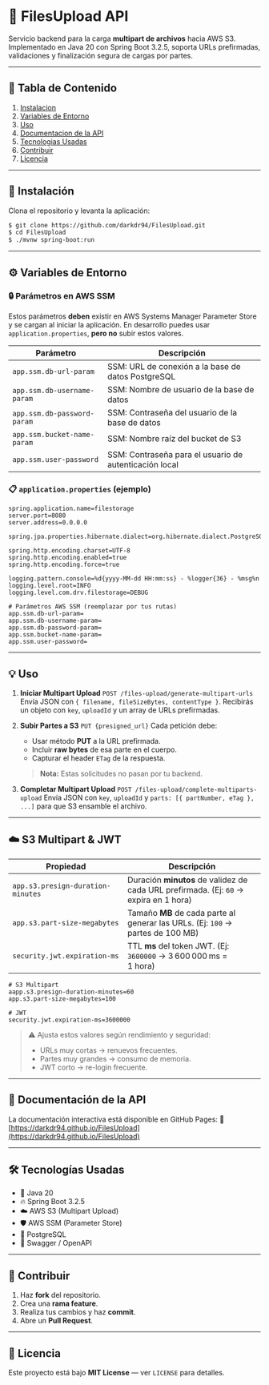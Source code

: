 # 📂 FilesUpload API

Servicio backend para la carga **multipart de archivos** hacia AWS S3. Implementado en Java 20 con Spring Boot 3.2.5, soporta URLs prefirmadas, validaciones y finalización segura de cargas por partes.

---

## 📑 Tabla de Contenido

1. [Instalacion](#instalacion)
2. [Variables de Entorno](#variables-de-entorno)
3. [Uso](#uso)
4. [Documentacion de la API](#documentacion-de-la-api)
5. [Tecnologias Usadas](#tecnologias-usadas)
6. [Contribuir](#contribuir)
7. [Licencia](#licencia)

---

## 🚀 Instalación

Clona el repositorio y levanta la aplicación:

```bash
$ git clone https://github.com/darkdr94/FilesUpload.git
$ cd FilesUpload
$ ./mvnw spring-boot:run
```

---

## ⚙️ Variables de Entorno

### 🔒 Parámetros en AWS SSM

Estos parámetros **deben** existir en AWS Systems Manager Parameter Store y se cargan al iniciar la aplicación. En desarrollo puedes usar `application.properties`, **pero no** subir estos valores.

| Parámetro                   | Descripción                                            |
| --------------------------- | ------------------------------------------------------ |
| `app.ssm.db-url-param`      | SSM: URL de conexión a la base de datos PostgreSQL     |
| `app.ssm.db-username-param` | SSM: Nombre de usuario de la base de datos             |
| `app.ssm.db-password-param` | SSM: Contraseña del usuario de la base de datos        |
| `app.ssm.bucket-name-param` | SSM: Nombre raíz del bucket de S3                      |
| `app.ssm.user-password`     | SSM: Contraseña para el usuario de autenticación local |

### 📋 `application.properties` (ejemplo)

```properties
spring.application.name=filestorage
server.port=8080
server.address=0.0.0.0

spring.jpa.properties.hibernate.dialect=org.hibernate.dialect.PostgreSQLDialect

spring.http.encoding.charset=UTF-8
spring.http.encoding.enabled=true
spring.http.encoding.force=true

logging.pattern.console=%d{yyyy-MM-dd HH:mm:ss} - %logger{36} - %msg%n
logging.level.root=INFO
logging.level.com.drv.filestorage=DEBUG

# Parámetros AWS SSM (reemplazar por tus rutas)
app.ssm.db-url-param=
app.ssm.db-username-param=
app.ssm.db-password-param=
app.ssm.bucket-name-param=
app.ssm.user-password=
```

---

## 💡 Uso

1. **Iniciar Multipart Upload**
   `POST /files-upload/generate-multipart-urls`
   Envía JSON con `{ filename, fileSizeBytes, contentType }`.
   Recibirás un objeto con `key`, `uploadId` y un array de URLs prefirmadas.

2. **Subir Partes a S3**
   `PUT {presigned_url}`
   Cada petición debe:

   * Usar método **PUT** a la URL prefirmada.
   * Incluir **raw bytes** de esa parte en el cuerpo.
   * Capturar el header `ETag` de la respuesta.

   > **Nota:** Estas solicitudes no pasan por tu backend.

3. **Completar Multipart Upload**
   `POST /files-upload/complete-multiparts-upload`
   Envía JSON con `key`, `uploadId` y `parts: [{ partNumber, eTag }, ...]` para que S3 ensamble el archivo.

---

## ☁️ S3 Multipart & JWT

| Propiedad                         | Descripción                                                                           |
| --------------------------------- | ------------------------------------------------------------------------------------- |
| `app.s3.presign-duration-minutes` | Duración **minutos** de validez de cada URL prefirmada. (Ej: `60` → expira en 1 hora) |
| `app.s3.part-size-megabytes`      | Tamaño **MB** de cada parte al generar las URLs. (Ej: `100` → partes de 100 MB)       |
| `security.jwt.expiration-ms`      | TTL **ms** del token JWT. (Ej: `3600000` → 3 600 000 ms = 1 hora)                     |

```properties
# S3 Multipart
aapp.s3.presign-duration-minutes=60
app.s3.part-size-megabytes=100

# JWT
security.jwt.expiration-ms=3600000
```

> ⚠️ Ajusta estos valores según rendimiento y seguridad:
>
> * URLs muy cortas → renuevos frecuentes.
> * Partes muy grandes → consumo de memoria.
> * JWT corto → re-login frecuente.

---

## 📘 Documentación de la API

La documentación interactiva está disponible en GitHub Pages:
🔗 [https://darkdr94.github.io/FilesUpload](https://darkdr94.github.io/FilesUpload)

---

## 🛠️ Tecnologías Usadas

* 🧐 Java 20
* 🔥 Spring Boot 3.2.5
* ☁️ AWS S3 (Multipart Upload)
* 🛡️ AWS SSM (Parameter Store)
* 📄 PostgreSQL
* 📜 Swagger / OpenAPI

---

## 🤝 Contribuir

1. Haz **fork** del repositorio.
2. Crea una **rama feature**.
3. Realiza tus cambios y haz **commit**.
4. Abre un **Pull Request**.

---

## 📍 Licencia

Este proyecto está bajo **MIT License** — ver `LICENSE` para detalles.
